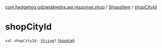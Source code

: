 [com.hedgehog.gdzietabiedra.api.response.shop](../index.md) / [ShopsItem](index.md) / [shopCityId](./shop-city-id.md)

# shopCityId

`val shopCityId: `[`String`](https://kotlinlang.org/api/latest/jvm/stdlib/kotlin/-string/index.html)`?` [(source)](https://github.com/asvid/GdzieTaBiedra/tree/master/app/src/main/java/com/hedgehog/gdzietabiedra/api/response/shop/ShopsItem.kt#L89)